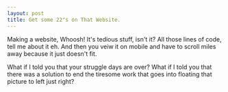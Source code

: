 ```yaml
---
layout: post
title: Get some 22"s on That Website.
---
```


Making a website, Whoosh! It's tedious stuff, isn't it? All those lines of code, tell me about it eh. And then you veiw it on mobile and have to scroll miles away because it just doesn't fit.

What if I told you that your struggle days are over? What if I told you that there was a solution to end the tiresome work that goes into floating that picture to left just right?